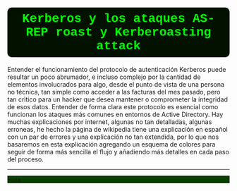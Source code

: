 


<h1 style="
    color: #00ff00;
    background: #031200; 
    border-radius: 10px;
    border-radius: 10px; 
    padding: 10px;     
    font-family: 'Courier New';
    text-align: center; 
"> 
 Kerberos y los ataques AS-REP roast y Kerberoasting attack
</h1>

Entender el funcionamiento del protocolo de autenticación Kerberos puede resultar un poco abrumador, e incluso complejo por la cantidad de elementos involucrados para algo, desde el punto de vista de una persona no técnica, tan simple como acceder a las facturas del mes pasado, pero tan crìtico para un hacker que desea mantener o comprometer la integridad de esos datos.
Entender de forma clara este protocolo es esencial como funcionan los ataques más comunes en entornos de Active Directory. Hay muchas explicaciones por internet, algunas no tan detalladas, algunas erroneas, he hecho la página de wikipedia tiene una explicación en español con un par de errores y una explicación no tan extendida, por lo que nos basaremos en esta explicación agregando un esquema de colores para seguir de forma más sencilla el flujo y añadiendo más detalles en cada paso del proceso. 

---

<div style="
    background: #0b3f00; 


">

Hola

</div>
    

